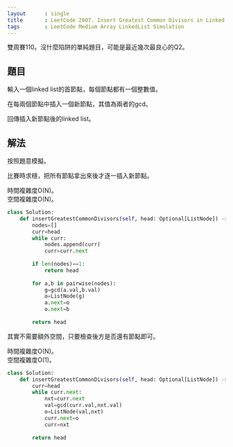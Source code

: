 ```yaml
---
layout      : single
title       : LeetCode 2807. Insert Greatest Common Divisors in Linked List
tags        : LeetCode Medium Array LinkedList Simulation
---
```

雙周賽110。沒什麼陷阱的單純題目，可能是最近幾次最良心的Q2。  

## 題目

輸入一個linked list的首節點，每個節點都有一個整數值。  

在每兩個節點中插入一個新節點，其值為兩者的gcd。  

回傳插入新節點後的linked list。  

## 解法

按照題意模擬。  

比賽時求穩，把所有節點拿出來後才逐一插入新節點。  

時間複雜度O(N)。  
空間複雜度O(N)。  

```python
class Solution:
    def insertGreatestCommonDivisors(self, head: Optional[ListNode]) -> Optional[ListNode]:
        nodes=[]
        curr=head
        while curr:
            nodes.append(curr)
            curr=curr.next
            
        if len(nodes)==1:
            return head
        
        for a,b in pairwise(nodes):
            g=gcd(a.val,b.val)
            o=ListNode(g)
            a.next=o
            o.next=b
            
        return head
```

其實不需要額外空間，只要檢查後方是否還有節點即可。  

時間複雜度O(N)。  
空間複雜度O(1)。  

```python
class Solution:
    def insertGreatestCommonDivisors(self, head: Optional[ListNode]) -> Optional[ListNode]:
        curr=head
        while curr.next:
            nxt=curr.next
            val=gcd(curr.val,nxt.val)
            o=ListNode(val,nxt)
            curr.next=o
            curr=nxt
            
        return head
```
